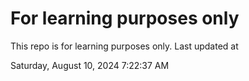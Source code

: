 # For learning purposes only
This repo is for learning purposes only.
Last updated at

Saturday, August 10, 2024 7:22:37 AM

